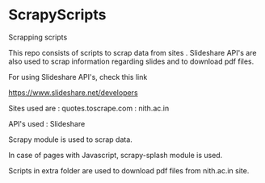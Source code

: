 # ScrapyScripts

Scrapping scripts


This repo consists of scripts to scrap data from sites .
Slideshare API's are also used to scrap information regarding slides and to download pdf files.

For using Slideshare API's,
check this link
 
https://www.slideshare.net/developers

Sites used are : quotes.toscrape.com
               : nith.ac.in

API's used : Slideshare

Scrapy module is used to scrap data.

In case of pages with Javascript, scrapy-splash module is used.

Scripts in extra folder are used to download pdf files from nith.ac.in site.

